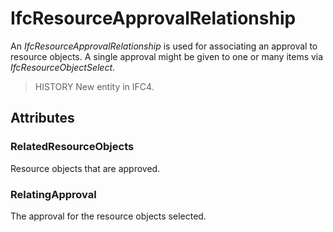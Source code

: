 # IfcResourceApprovalRelationship

An _IfcResourceApprovalRelationship_ is used for associating an approval to resource objects. A single approval might be given to one or many items via _IfcResourceObjectSelect_.<!-- end of definition -->

> HISTORY  New entity in IFC4.

## Attributes

### RelatedResourceObjects
Resource objects that are approved.

### RelatingApproval
The approval for the resource objects selected.
